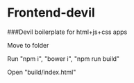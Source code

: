 # Frontend-devil
###Devil boilerplate for html+js+css apps

Move to folder

Run "npm i", "bower i", "npm run build"

Open "build/index.html"
